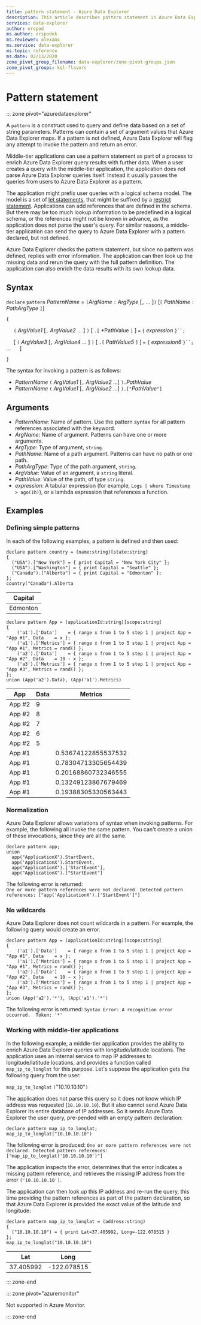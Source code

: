```yaml
---
title: pattern statement - Azure Data Explorer
description: This article describes pattern statement in Azure Data Explorer.
services: data-explorer
author: orspod
ms.author: orspodek
ms.reviewer: alexans
ms.service: data-explorer
ms.topic: reference
ms.date: 02/13/2020
zone_pivot_group_filename: data-explorer/zone-pivot-groups.json
zone_pivot_groups: kql-flavors
---
```


# Pattern statement

::: zone pivot="azuredataexplorer"

A `pattern` is a construct used to query and define data based on a set of string parameters. Patterns can contain a set of argument values that Azure Data Explorer maps. If a pattern is not defined, Azure Data Explorer will flag any attempt to invoke the pattern and return an error.

Middle-tier applications can use a pattern statement as part of a process to enrich Azure Data Explorer query results with further data. When a user creates a query with the middle-tier application, the application does not parse Azure Data Explorer queries itself. Instead it usually passes the queries from users to Azure Data Explorer as a pattern.

The application might prefix user queries with a logical schema model. The model is a set of [let statements](letstatement.md), that might be suffixed by a [restrict statement](restrictstatement.md). Applications can add references that are defined in the schema. But there may be too much lookup information to be predefined in a logical schema, or the references might not be known in advance, as the application does not parse the user's query. For similar reasons, a middle-tier application can send the query to Azure Data Explorer with a pattern declared, but not defined. 

Azure Data Explorer checks the pattern statement, but since no pattern was defined, replies with error information. The application can then look up the missing data and rerun the query with the full pattern definition. The application can also enrich the data results with its own lookup data. 

## Syntax

`declare` `pattern` *PatternName* = `(`*ArgName* `:` *ArgType* [`,` ... ]`)` [`[` *PathName* `:` *PathArgType* `]`]

`{`

&nbsp;&nbsp;&nbsp;&nbsp; `(` *ArgValue1* [`,` *ArgValue2* ... ] `)` [ `.[` *PathValue `]` ] `=` `{`  *expression*  `}``;`

&nbsp;&nbsp;&nbsp;&nbsp; [ `(` *ArgValue3* [`,` *ArgValue4* ... ] `)` [ `.[` *PathValue5* `]` ] `=` `{`  *expression6*  `}``;` ...
&nbsp;&nbsp;&nbsp;&nbsp; ]

`}`

The syntax for invoking a pattern is as follows:

* *PatternName* `(` *ArgValue1* [`,` *ArgValue2* ...] `).`*PathValue*
* *PatternName* `(` *ArgValue1* [`,` *ArgValue2* ...] `).["`*PathValue*`"]`

## Arguments

* *PatternName*: Name of pattern. Use the pattern syntax for all pattern references associated with the keyword.
* *ArgName*: Name of argument. Patterns can have one or more arguments.
* *ArgType*: Type of argument, `string`.
* *PathName*: Name of a path argument. Patterns can have no path or one path.
* *PathArgType*: Type of the path argument, `string`.
* *ArgValue*: Value of an argument, a `string` literal.
* *PathValue*: Value of the path, of type `string`.
* *expression*: A tabular expression (for example, `Logs | where Timestamp > ago(1h)`),
  or a lambda expression that references a function.

## Examples

### Defining simple patterns

In each of the following examples, a pattern is defined and then used:

```kusto
declare pattern country = (name:string)[state:string]
{
  ("USA").["New York"] = { print Capital = "New York City" };
  ("USA").["Washington"] = { print Capital = "Seattle" };
  ("Canada").["Alberta"] = { print Capital = "Edmonton" };
};
country("Canada").Alberta
```

|Capital|
|-------|
|Edmonton|

```kusto
declare pattern App = (applicationId:string)[scope:string]  
{
    ('a1').['Data']    = { range x from 1 to 5 step 1 | project App = "App #1", Data    = x };
    ('a1').['Metrics'] = { range x from 1 to 5 step 1 | project App = "App #1", Metrics = rand() };
    ('a2').['Data']    = { range x from 1 to 5 step 1 | project App = "App #2", Data    = 10 - x };
    ('a3').['Metrics'] = { range x from 1 to 5 step 1 | project App = "App #3", Metrics = rand() };
};
union (App('a2').Data), (App('a1').Metrics)
```

|App|Data|Metrics|
|---|----|-------|
|App #2|9| |
|App #2|8| |
|App #2|7| |
|App #2|6| |
|App #2|5| |
|App #1| |0.53674122855537532|
|App #1| |0.78304713305654439|
|App #1| |0.20168860732346555|
|App #1| |0.13249123867679469|
|App #1| |0.19388305330563443|

### Normalization

Azure Data Explorer allows variations of syntax when invoking patterns. For example, the following all invoke the same pattern. You can't create a union of these invocations, since they are all the same. 

```kusto
declare pattern app;
union
  app("ApplicationX").StartEvent,
  app('ApplicationX').StartEvent,
  app("ApplicationX").['StartEvent'],
  app("ApplicationX").["StartEvent"]
```

The following error is returned:  
`One or more pattern references were not declared. Detected pattern references: ["app('ApplicationX').['StartEvent']"]`

### No wildcards

Azure Data Explorer does not count wildcards in a pattern. For example, the following query would create an error.

```kusto
declare pattern App = (applicationId:string)[scope:string]  
{
    ('a1').['Data']    = { range x from 1 to 5 step 1 | project App = "App #1", Data    = x };
    ('a1').['Metrics'] = { range x from 1 to 5 step 1 | project App = "App #1", Metrics = rand() };
    ('a2').['Data']    = { range x from 1 to 5 step 1 | project App = "App #2", Data    = 10 - x };
    ('a3').['Metrics'] = { range x from 1 to 5 step 1 | project App = "App #3", Metrics = rand() };
};
union (App('a2').'*'), (App('a1').'*')
```

The following error is returned:
`Syntax Error: A recognition error occurred.  Token: '*'` 

### Working with middle-tier applications

In the following example, a middle-tier application provides the ability to enrich Azure Data Explorer queries with longitude/latitude locations. The application uses an internal service to map IP addresses to longitude/latitude locations, and provides a function called `map_ip_to_longlat` for this purpose. Let's suppose the application gets the following query from the user:

`map_ip_to_longlat` `(`"10.10.10.10"`)`

The application does not parse this query so it does not know which IP address was requested (`10.10.10.10`). But it also cannot send Azure Data Explorer its entire database of IP addresses. So it sends Azure Data Explorer the user query, pre-pended with an empty pattern declaration:

```kusto
declare pattern map_ip_to_longlat;
map_ip_to_longlat("10.10.10.10")
```

The following error is produced: 
`One or more pattern references were not declared. Detected pattern references: ["map_ip_to_longlat('10.10.10.10')"]`

The application inspects the error, determines that the error indicates a missing pattern reference, and retrieves the missing IP address from the error `('10.10.10.10')`.

The application can then look up this IP address and re-run the query, this time providing the pattern references as part of the pattern declaration, so that Azure Data Explorer is provided the exact value of the latitude and longitude:

```kusto
declare pattern map_ip_to_longlat = (address:string)
{
  ("10.10.10.10") = { print Lat=37.405992, Long=-122.078515 }
};
map_ip_to_longlat("10.10.10.10")
```

|Lat|Long|
|---|---|
|37.405992|-122.078515|

::: zone-end

::: zone pivot="azuremonitor"

Not supported in Azure Monitor.

::: zone-end
